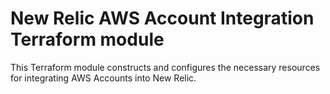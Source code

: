 # New Relic AWS Account Integration Terraform module
This Terraform module constructs and configures the necessary resources for integrating AWS Accounts into New Relic.